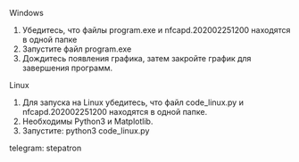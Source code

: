 Windows
1. Убедитесь, что файлы program.exe и nfcapd.202002251200 находятся в одной папке
2. Запустите файл program.exe
3. Дождитесь появления графика, затем закройте график для завершения программ.

Linux
1. Для запуска на Linux убедитесь, что файл code_linux.py и nfcapd.202002251200 находятся в одной папке.
2. Необходимы Python3 и Matplotlib.
3. Запустите: python3 code_linux.py

telegram: stepatron
